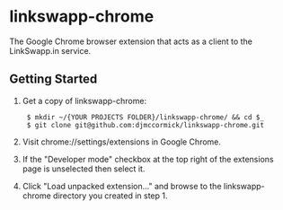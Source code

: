 # linkswapp-chrome #

The Google Chrome browser extension that acts as a client to the LinkSwapp.in service.

## Getting Started

1. Get a copy of linkswapp-chrome:

        $ mkdir ~/{YOUR PROJECTS FOLDER}/linkswapp-chrome/ && cd $_
        $ git clone git@github.com:djmccormick/linkswapp-chrome.git

2. Visit chrome://settings/extensions in Google Chrome.

3. If the "Developer mode" checkbox at the top right of the extensions page is unselected then select it.

4. Click "Load unpacked extension..." and browse to the linkswapp-chrome directory you created in step 1.
